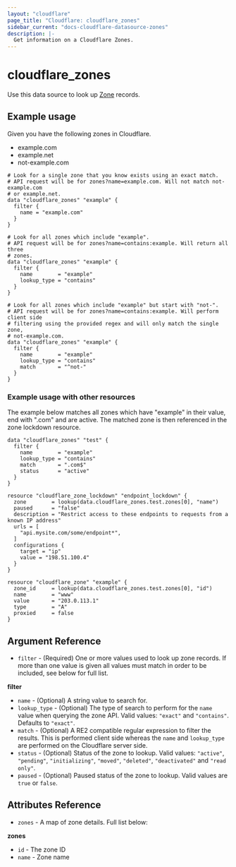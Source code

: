 ```yaml
---
layout: "cloudflare"
page_title: "Cloudflare: cloudflare_zones"
sidebar_current: "docs-cloudflare-datasource-zones"
description: |-
  Get information on a Cloudflare Zones.
---
```


# cloudflare_zones

Use this data source to look up [Zone][1] records.

## Example usage

Given you have the following zones in Cloudflare.

- example.com
- example.net
- not-example.com

```hcl
# Look for a single zone that you know exists using an exact match.
# API request will be for zones?name=example.com. Will not match not-example.com
# or example.net.
data "cloudflare_zones" "example" {
  filter {
    name = "example.com"
  }
}
```

```hcl
# Look for all zones which include "example".
# API request will be for zones?name=contains:example. Will return all three
# zones.
data "cloudflare_zones" "example" {
  filter {
    name        = "example"
    lookup_type = "contains"
  }
}
```

```hcl
# Look for all zones which include "example" but start with "not-".
# API request will be for zones?name=contains:example. Will perform client side
# filtering using the provided regex and will only match the single zone,
# not-example.com.
data "cloudflare_zones" "example" {
  filter {
    name        = "example"
    lookup_type = "contains"
    match       = "^not-"
  }
}
```

### Example usage with other resources

The example below matches all zones which have "example" in their value, end
with ".com" and are active. The matched zone is then referenced in the zone
lockdown resource.

```hcl
data "cloudflare_zones" "test" {
  filter {
    name        = "example"
    lookup_type = "contains"
    match       = ".com$"
    status      = "active"
  }
}

resource "cloudflare_zone_lockdown" "endpoint_lockdown" {
  zone        = lookup(data.cloudflare_zones.test.zones[0], "name")
  paused      = "false"
  description = "Restrict access to these endpoints to requests from a known IP address"
  urls = [
    "api.mysite.com/some/endpoint*",
  ]
  configurations {
    target = "ip"
    value = "198.51.100.4"
  }
}

resource "cloudflare_zone" "example" {
  zone_id     = lookup(data.cloudflare_zones.test.zones[0], "id")
  name        = "www"
  value       = "203.0.113.1"
  type        = "A"
  proxied     = false
}
```

## Argument Reference
- `filter` - (Required) One or more values used to look up zone records. If more than one value is given all
values must match in order to be included, see below for full list.

**filter**

- `name` - (Optional) A string value to search for.
- `lookup_type` - (Optional) The type of search to perform for the `name` value
  when querying the zone API. Valid values: `"exact"` and `"contains"`. Defaults
  to `"exact"`.
- `match` - (Optional) A RE2 compatible regular expression to filter the
  results. This is performed client side whereas the `name` and `lookup_type`
  are performed on the Cloudflare server side.
- `status` - (Optional) Status of the zone to lookup. Valid values: `"active"`,
  `"pending"`, `"initializing"`, `"moved"`, `"deleted"`, `"deactivated"` and
  `"read only"`.
- `paused` - (Optional) Paused status of the zone to lookup. Valid values are
  `true` or `false`.

## Attributes Reference

- `zones` - A map of zone details. Full list below:

**zones**

- `id` - The zone ID
- `name` - Zone name

[1]: https://api.cloudflare.com/#zone-properties
